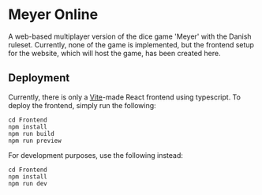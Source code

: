 # Meyer Online

A web-based multiplayer version of the dice game 'Meyer' with the Danish ruleset. Currently, none of the game is implemented, but the frontend setup for the website, which will host the game, has been created here.

## Deployment

Currently, there is only a [Vite](https://github.com/vitejs/vite)-made React frontend using typescript. To deploy the frontend, simply run the following:

```
cd Frontend
npm install
npm run build
npm run preview
```

For development purposes, use the following instead:

```
cd Frontend
npm install
npm run dev
```
